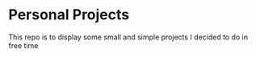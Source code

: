 # Personal Projects

This repo is to display some small and simple projects I decided to do in free time
